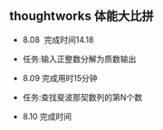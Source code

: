 ## thoughtworks 体能大比拼
- 8.08  完成时间14.18
- 任务:输入正整数分解为质数输出    

- 8.09 完成用时15分钟
- 任务:查找斐波那契数列的第N个数
- 8.10 完成时间